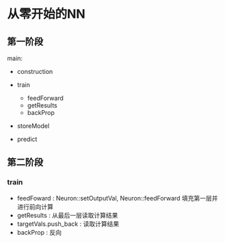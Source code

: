 # 从零开始的NN

## 第一阶段

main:

* construction

* train
  * feedForward
  * getResults
  * backProp

* storeModel

* predict


## 第二阶段

### train

* feedFoward : Neuron::setOutputVal, Neuron::feedForward 填充第一层并进行前向计算
* getResults : 从最后一层读取计算结果
* targetVals.push_back : 读取计算结果
* backProp : 反向


